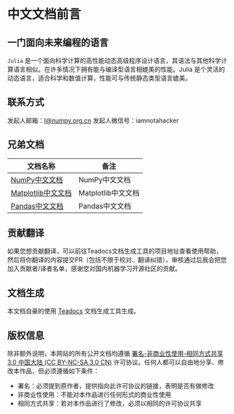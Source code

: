 # 中文文档前言

## 一门面向未来编程的语言

``Julia`` 是一个面向科学计算的高性能动态高级程序设计语言。其语法与其他科学计算语言相似。在许多情况下拥有能与编译型语言相媲美的性能。Julia 是个灵活的动态语言，适合科学和数值计算，性能可与传统静态类型语言媲美。

## 联系方式

发起人邮箱：l@numpy.org.cn
发起人微信号：iamnotahacker

## 兄弟文档

文档名称 | 备注 
---|---
[NumPy中文文档](https://www.numpy.org.cn/) | NumPy中文文档
[Matplotlib中文文档](https://www.matplotlib.org.cn/) | Matplotlib中文文档
[Pandas中文文档](https://www.pypandas.cn/) | Pandas中文文档

## 贡献翻译

如果您想贡献翻译，可以前往Teadocs文档生成工具的项目地址查看使用帮助，然后将你翻译的内容提交PR（包括不限于校对、翻译纠错），审核通过后我会把您加入贡献者/译者名单，感谢您对国内机器学习开源社区的贡献。

## 文档生成

本文档自豪的使用 [Teadocs](https://github.com/teadocs/teadocs) 文档生成工具生成。

## 版权信息

除非额外说明，本网站的所有公开文档均遵循 [署名-非商业性使用-相同方式共享 3.0 中国大陆 (CC BY-NC-SA 3.0 CN)](https://creativecommons.org/licenses/by-nc-sa/3.0/cn/) 许可协议。任何人都可以自由地分享、修改本作品，但必须遵循如下条件：

- 署名：必须提到原作者，提供指向此许可协议的链接，表明是否有做修改
- 非商业性使用：不能对本作品进行任何形式的商业性使用
- 相同方式共享：若对本作品进行了修改，必须以相同的许可协议共享